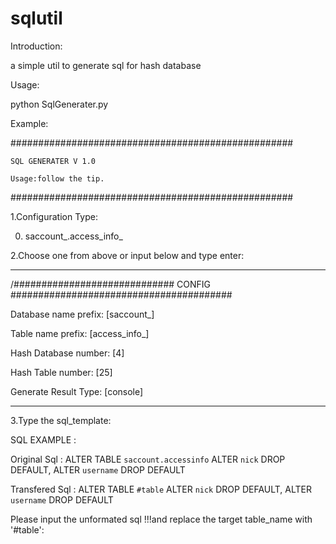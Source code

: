 sqlutil
=======

Introduction:

a simple util to generate sql for hash database


Usage:

python SqlGenerater.py



Example:



###################################################

  	SQL GENERATER V 1.0
  	
	Usage:follow the tip.
	
###################################################

1.Configuration Type:

0.	saccount_.access_info_


2.Choose one from above or input below and type enter:


----------------------------------------------------------------------------------------------------------------


/############################# CONFIG ########################################

Database name prefix:		[saccount_]

Table name prefix:		[access_info_]

Hash Database number:		[4]

Hash Table number:		[25]

Generate Result Type:		[console]


-----------------------------------------------------------------------------------------------------------------


3.Type the sql_template:

SQL EXAMPLE : 

Original Sql : ALTER TABLE `saccount.accessinfo`  ALTER `nick` DROP DEFAULT,  ALTER `username` DROP DEFAULT

Transfered Sql : ALTER TABLE `#table`  ALTER `nick` DROP DEFAULT,  ALTER `username` DROP DEFAULT

Please input the unformated sql !!!and replace the target table_name with '#table':





